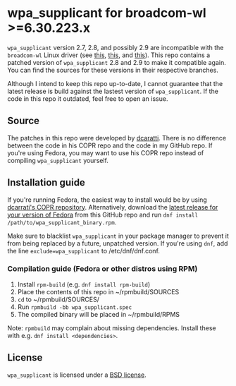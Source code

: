 # wpa_supplicant for broadcom-wl >=6.30.223.x
`wpa_supplicant` version 2.7, 2.8, and possibly 2.9 are incompatible with the `broadcom-wl` Linux driver (see [this](https://bugzilla.redhat.com/show_bug.cgi?id=1703745), [this](https://www.reddit.com/r/Fedora/comments/ce3bsf/wifi_not_working_after_update_to_fedora_30/?utm_source=share&utm_medium=web2x), and [this](https://www.reddit.com/r/Fedora/comments/bj95zy/wifi_stuck_on_connecting_after_upgrade_to_fedora/?utm_source=share&utm_medium=web2x)). This repo contains a patched version of `wpa_supplicant` 2.8 and 2.9 to make it compatible again. You can find the sources for these versions in their respective branches.

Although I intend to keep this repo up-to-date, I cannot guarantee that the latest release is build against the lastest version of `wpa_supplicant`. If the code in this repo it outdated, feel free to open an issue.

## Source
The patches in this repo were developed by [dcaratti](https://copr.fedorainfracloud.org/coprs/dcaratti/wpa_supplicant/). There is no difference between the code in his COPR repo and the code in my GitHub repo. If you're using Fedora, you may want to use his COPR repo instead of compiling `wpa_supplicant` yourself.

## Installation guide
If you're running Fedora, the easiest way to install would be by using [dcarrati's COPR repository](https://copr.fedorainfracloud.org/coprs/dcaratti/wpa_supplicant/). 
Alternatively, download the [latest release for your version of Fedora](https://github.com/REijkelenberg/wpa_supplicant-broadcom-wl/releases) from this GitHub repo and run `dnf install /path/to/wpa_supplicant_binary.rpm`.

Make sure to blacklist `wpa_supplicant` in your package manager to prevent it from being replaced by a future, unpatched version.
If you're using `dnf`, add the line `exclude=wpa_supplicant` to /etc/dnf/dnf.conf.

### Compilation guide (Fedora or other distros using RPM)
1. Install `rpm-build` (e.g. `dnf install rpm-build`)
2. Place the contents of this repo in ~/rpmbuild/SOURCES
3. `cd` to ~/rpmbuild/SOURCES/
4. Run `rpmbuild -bb wpa_supplicant.spec`
5. The compiled binary will be placed in ~/rpmbuild/RPMS

Note: `rpmbuild` may complain about missing dependencies. Install these with e.g. `dnf install <dependencies>`.

## License
`wpa_supplicant` is licensed under a [BSD license](http://w1.fi/cgit/hostap/plain/wpa_supplicant/README).
